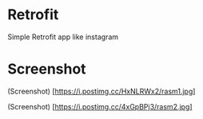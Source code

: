 # Retrofit
Simple Retrofit app like instagram

# Screenshot
(Screenshot) [https://i.postimg.cc/HxNLRWx2/rasm1.jpg]

(Screenshot) [https://i.postimg.cc/4xGpBPj3/rasm2.jpg]


